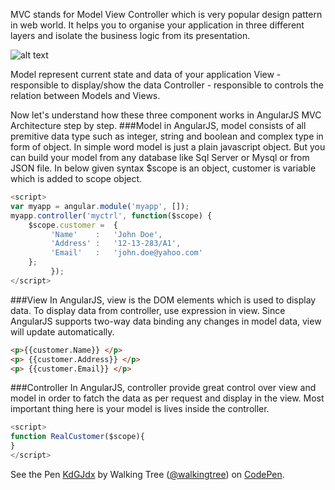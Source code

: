 MVC stands for Model View Controller which is very popular design pattern in web world. It helps you to organise your application in three different layers and isolate the business logic from its presentation.

![alt text](https://github.com/ajit-kumar-azad/training/raw/master/Enterprise-App-Development-with-AngularJS/images/mvc.png "Model-View-Controller")


Model represent current state and data of your application
View - responsible to display/show the data
Controller - responsible to controls the relation between Models and Views.

Now let's understand how these three component works in AngularJS MVC Architecture step by step.
###Model
in AngularJS, model consists of all premitive data type such as integer, string and boolean and complex type in form of object. In simple word model is just a plain javascript object. But you can build your model from any database like Sql Server or Mysql or from JSON file. In below given syntax $scope is an object, customer is variable which is added to scope object.
```javascript
<script>  
var myapp = angular.module('myapp', []);
myapp.controller('myctrl', function($scope) {
    $scope.customer =  {  
         'Name'    :   'John Doe',  
         'Address' :   '12-13-283/A1',  
         'Email'   :   'john.doe@yahoo.com'  
    };
         });
</script>
```
###View
In AngularJS, view is the DOM elements which is used to display data. To display data from controller, use expression in view. Since AngularJS supports two-way data binding any changes in model data, view will update automatically.

```html
<p>{{customer.Name}} </p>  
<p> {{customer.Address}} </p>  
<p> {{customer.Email}} </p>  
```
###Controller
In AngularJS, controller provide great control over view and model in order to fatch the data as per request and display in the view. Most important thing here is your model is lives inside the controller.
```javascript
<script>  
function RealCustomer($scope){  
}  
</script>
```

<p data-height="268" data-theme-id="0" data-slug-hash="KdGJdx" data-default-tab="result" data-user="walkingtree" class='codepen'>See the Pen <a href='http://codepen.io/walkingtree/pen/KdGJdx/'>KdGJdx</a> by Walking Tree (<a href='http://codepen.io/walkingtree'>@walkingtree</a>) on <a href='http://codepen.io'>CodePen</a>.</p>
<script async src="//assets.codepen.io/assets/embed/ei.js"></script>
